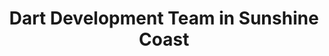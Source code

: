 ---
title: Dart Development Team in Sunshine Coast
permalink: /landings/locations/sunshine-coast/developer/dart
technology: Dart
location: Sunshine Coast
---